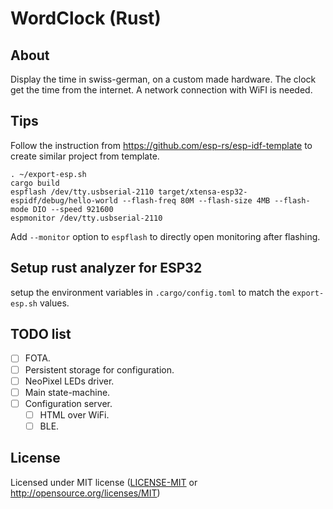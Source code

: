 # WordClock (Rust)

## About
Display the time in swiss-german, on a custom made hardware.
The clock get the time from the internet. A network connection with WiFI is needed.

## Tips
Follow the instruction from https://github.com/esp-rs/esp-idf-template to create similar project from template.

````
. ~/export-esp.sh
cargo build
espflash /dev/tty.usbserial-2110 target/xtensa-esp32-espidf/debug/hello-world --flash-freq 80M --flash-size 4MB --flash-mode DIO --speed 921600
espmonitor /dev/tty.usbserial-2110
````

Add `--monitor` option to `espflash` to directly open monitoring after flashing.

## Setup rust analyzer for ESP32
setup the environment variables in `.cargo/config.toml` to match the `export-esp.sh` values.

## TODO list
- [ ] FOTA.
- [ ] Persistent storage for configuration.
- [ ] NeoPixel LEDs driver.
- [ ] Main state-machine.
- [ ] Configuration server.
  - [ ] HTML over WiFi.
  - [ ] BLE.

## License
Licensed under MIT license ([LICENSE-MIT](LICENSE.txt) or http://opensource.org/licenses/MIT)